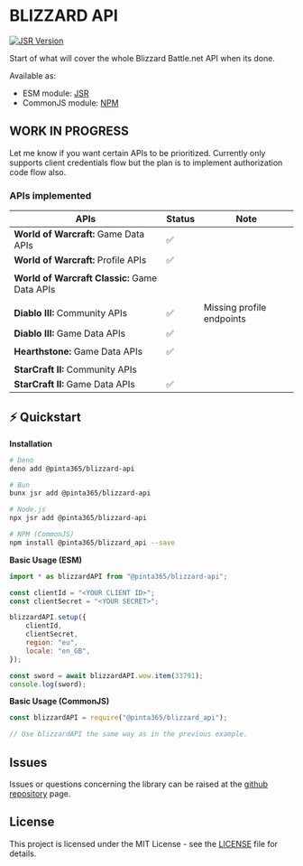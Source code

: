 # BLIZZARD API

[![JSR Version](https://jsr.io/badges/@pinta365/blizzard-api)](https://jsr.io/@pinta365/blizzard-api)

Start of what will cover the whole Blizzard Battle.net API when its done.

Available as:

- ESM module: [JSR](https://jsr.io/@pinta365/blizzard-api)
- CommonJS module: [NPM](https://www.npmjs.com/package/@pinta365/blizzard_api)

## WORK IN PROGRESS

Let me know if you want certain APIs to be prioritized. Currently only supports client credentials flow but the plan is
to implement authorization code flow also.

### APIs implemented

| APIs                                          | Status | Note                      |
| --------------------------------------------- | ------ | ------------------------- |
| **World of Warcraft:** Game Data APIs         | ✅     |                           |
| **World of Warcraft:** Profile APIs           | ✅     |                           |
|                                               |        |                           |
| **World of Warcraft Classic:** Game Data APIs |        |                           |
|                                               |        |                           |
| **Diablo III:** Community APIs                | ✅     | Missing profile endpoints |
| **Diablo III:** Game Data APIs                | ✅     |                           |
|                                               |        |                           |
| **Hearthstone:** Game Data APIs               | ✅     |                           |
|                                               |        |                           |
| **StarCraft II:** Community APIs              |        |                           |
| **StarCraft II:** Game Data APIs              | ✅     |                           |

## ⚡️ Quickstart

**Installation**

```bash
# Deno
deno add @pinta365/blizzard-api

# Bun
bunx jsr add @pinta365/blizzard-api

# Node.js
npx jsr add @pinta365/blizzard-api

# NPM (CommonJS)
npm install @pinta365/blizzard_api --save
```

**Basic Usage (ESM)**

```javascript
import * as blizzardAPI from "@pinta365/blizzard-api";

const clientId = "<YOUR CLIENT ID>";
const clientSecret = "<YOUR SECRET>";

blizzardAPI.setup({
    clientId,
    clientSecret,
    region: "eu",
    locale: "en_GB",
});

const sword = await blizzardAPI.wow.item(33791);
console.log(sword);
```

**Basic Usage (CommonJS)**

```javascript
const blizzardAPI = require("@pinta365/blizzard_api");

// Use blizzardAPI the same way as in the previous example.
```

## Issues

Issues or questions concerning the library can be raised at the
[github repository](https://github.com/Pinta365/blizzard_api/issues) page.

## License

This project is licensed under the MIT License - see the [LICENSE](LICENSE) file for details.
